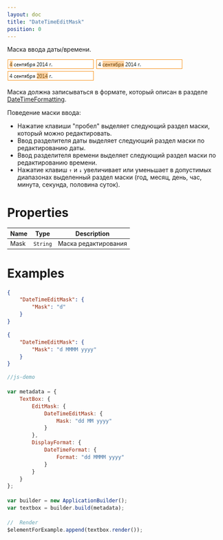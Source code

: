 ```yaml
---
layout: doc
title: "DateTimeEditMask"
position: 0
---
```


Маска ввода даты/времени.

![](../assets/DateTimeEditMask_Ex_00.png) ![](../assets/DateTimeEditMask_Ex_01.png) ![](../assets/DateTimeEditMask_Ex_02.png)

Маска должна записываться в формате, который описан в разделе [DateTimeFormatting](../../Culture/Culture.dateTimeFormatting/).
   
Поведение маски ввода:

* Нажатие клавиши "пробел" выделяет следующий раздел маски, который можно редактировать.
* Ввод разделителя даты выделяет следующий раздел маски по редактированию даты.
* Ввод разделителя времени выделяет следующий раздел маски по редактированию времени.
* Нажатие клавиш `↑` и `↓` увеличивает или уменьшает в допустимых диапазонах выделенный раздел маски (год, месяц, день, час, минута, секунда, половина суток).

# Properties

Name|Type|Description
----|----|-----------
Mask|`String`|Маска редактирования

# Examples

```json
{
    "DateTimeEditMask": {
        "Mask": "d"
    }
}
```   
 
```json
{
    "DateTimeEditMask": {
        "Mask": "d MMMM yyyy"
    }
}
```  

```js
//js-demo

var metadata = {
    TextBox: {
        EditMask: {
            DateTimeEditMask: {
                Mask: "dd MM yyyy"
            }
        },
        DisplayFormat: {
            DateTimeFormat: {
                Format: "dd MMMM yyyy"
            }
        }
    }
};

var builder = new ApplicationBuilder();
var textbox = builder.build(metadata);

//  Render
$elementForExample.append(textbox.render());
```